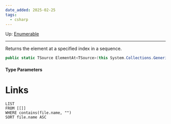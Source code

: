 ```yaml
---
date_added: 2025-02-25
tags:
  - csharp
---
```

Up: [Enumerable](Enumerable.md)
___
 Returns the element at a specified index in a sequence.

```cs
public static TSource ElementAt<TSource>(this System.Collections.Generic.IEnumerable<TSource> source, Index index);
```

#### Type Parameters
# Links
```dataview
LIST
FROM [[]]
WHERE contains(file.name, "")
SORT file.name ASC
```
